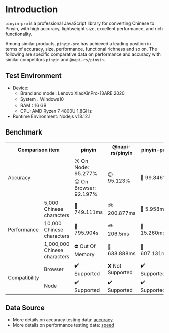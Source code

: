 # Introduction

`pinyin-pro` is a professional JavaScript library for converting Chinese to Pinyin, with high accuracy, lightweight size, excellent performance, and rich functionality.

Among similar products, `pinyin-pro` has achieved a leading position in terms of accuracy, size, performance, functional richness and so on. The following are specific comparative data on performance and accuracy with similar competitors `pinyin` and `@napi-rs/pinyin`.

## Test Environment

- Device:
  - Brand and model: Lenovo XiaoXinPro-13ARE 2020
  - System：Windows10
  - RAM：16 GB
  - CPU: AMD Ryzen 7 4800U 1.8GHz
- Runtime Environment: Nodejs v18.12.1

## Benchmark

<table>
    <tr>
        <th colspan="2">Comparison item</th>
        <th>pinyin</th>
        <th>@napi-rs/pinyin</th>
        <th>pinyin-pro</th>
    </tr>
    <tr>
        <td rowspan="2" colspan="2">Accuracy</td>
        <td>😕 On Node: 95.277%</td>
        <td rowspan="2">😕 95.123%</td>
        <td rowspan="2">🤩 99.846%</td>
    </tr>
    <tr>
        <td>😕 On Browser: 92.197%	</td>
    </tr>
    <tr>
        <td rowspan="3">Performance</td>
        <td>5,000 Chinese characters</td>
        <td>🐢 749.111ms</td>
        <td>🚲 200.877ms</td>
        <td>🚀 5.958ms</td>
    </tr>
    <tr>
        <td>10,000 Chinese characters</td>
        <td>🐢 795.904s</td>
        <td>🚲 206.5ms</td>
        <td>🚀 15.260ms</td>
    </tr>
    <tr>
        <td>1,000,000 Chinese characters</td>
        <td>⛔ Out Of Memory</td>
        <td>🚀 638.888ms</td>
        <td>🚀 607.131ms</td>
    </tr>
    <tr>
        <td rowspan="3">Compatibility</td>
        <td>Browser</td>
        <td>✔️ Supported</td>
        <td>❌ Not Supported</td>
        <td>✔️ Supported</td>
    </tr>
    <tr>
        <td>Node</td>
        <td>✔️ Supported</td>
        <td>✔️ Supported</td>
        <td>✔️ Supported</td>
    </tr>
</table>

## Data Source

- More details on accuracy testing data: [accuracy](https://github.com/zh-lx/pinyin-pro/blob/main/benchmark/accuracy.js)
- More details on performance testing data: [speed](https://github.com/zh-lx/pinyin-pro/blob/main/benchmark/speed.js)
